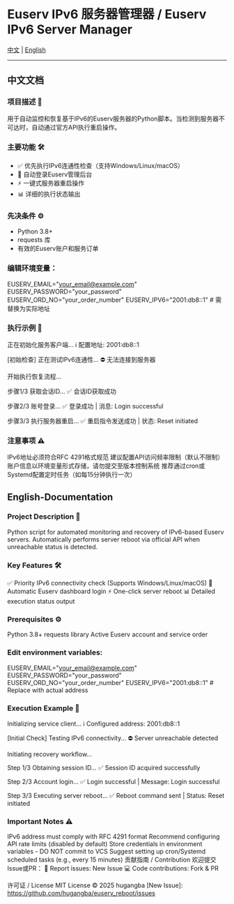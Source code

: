# Euserv IPv6 服务器管理器 / Euserv IPv6 Server Manager

[中文](#中文文档) | [English](#English-Documentation)

---

## 中文文档

### 项目描述 📌
用于自动监控和恢复基于IPv6的Euserv服务器的Python脚本。当检测到服务器不可达时，自动通过官方API执行重启操作。

### 主要功能 🛠️
- ✅ 优先执行IPv6连通性检查（支持Windows/Linux/macOS）
- 🔄 自动登录Euserv管理后台
- ⚡ 一键式服务器重启操作
- 📊 详细的执行状态输出

### 先决条件 ⚙️
- Python 3.8+
- requests 库
- 有效的Euserv账户和服务订单

### 编辑环境变量：
EUSERV_EMAIL="your_email@example.com"
EUSERV_PASSWORD="your_password"
EUSERV_ORD_NO="your_order_number"
EUSERV_IPV6="2001:db8::1"  # 需替换为实际地址

### 执行示例 📝
正在初始化服务客户端...
ℹ️ 配置地址: 2001:db8::1

[初始检查] 正在测试IPv6连通性...
⛔ 无法连接到服务器

开始执行恢复流程...

步骤1/3 获取会话ID...
✅ 会话ID获取成功

步骤2/3 账号登录...
✅ 登录成功 | 消息: Login successful

步骤3/3 执行服务器重启...
✅ 重启指令发送成功 | 状态: Reset initiated

### 注意事项 ⚠️
IPv6地址必须符合RFC 4291格式规范
建议配置API访问频率限制（默认不限制）
账户信息以环境变量形式存储，请勿提交至版本控制系统
推荐通过cron或Systemd配置定时任务（如每15分钟执行一次）

## English-Documentation
### Project Description 📌
Python script for automated monitoring and recovery of IPv6-based Euserv servers. Automatically performs server reboot via official API when unreachable status is detected.

### Key Features 🛠️
✅ Priority IPv6 connectivity check (Supports Windows/Linux/macOS)
🔄 Automatic Euserv dashboard login
⚡ One-click server reboot
📊 Detailed execution status output

### Prerequisites ⚙️
Python 3.8+
requests library
Active Euserv account and service order

### Edit environment variables:
EUSERV_EMAIL="your_email@example.com"
EUSERV_PASSWORD="your_password"
EUSERV_ORD_NO="your_order_number"
EUSERV_IPV6="2001:db8::1"  # Replace with actual address

### Execution Example 📝
Initializing service client...
ℹ️ Configured address: 2001:db8::1

[Initial Check] Testing IPv6 connectivity...
⛔ Server unreachable detected

Initiating recovery workflow...

Step 1/3 Obtaining session ID...
✅ Session ID acquired successfully

Step 2/3 Account login...
✅ Login successful | Message: Login successful

Step 3/3 Executing server reboot...
✅ Reboot command sent | Status: Reset initiated

### Important Notes ⚠️
IPv6 address must comply with RFC 4291 format
Recommend configuring API rate limits (disabled by default)
Store credentials in environment variables - DO NOT commit to VCS
Suggest setting up cron/Systemd scheduled tasks (e.g., every 15 minutes)
贡献指南 / Contribution
欢迎提交Issue或PR：
📮 Report issues: New Issue
💻 Code contributions: Fork & PR

许可证 / License
MIT License © 2025 hugangba
[New Issue]: https://github.com/hugangba/euserv_reboot/issues
